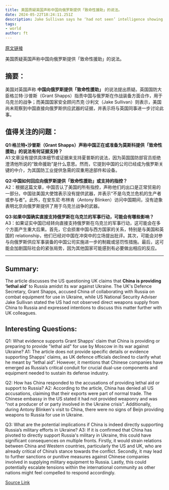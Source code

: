 ```yaml
---
title: 美国质疑英国声称中国向俄罗斯提供「致命性援助」的说法。
date: 2024-05-22T18:24:11.251Z
description: Jake Sullivan says he ‘had not seen’ intelligence showing collaboration ‘on combat equipment’
tags: 
- world
author: ft
---
```


[原文链接](https://ft.com/content/44ad9fc5-6ccf-47f0-b075-8bef0a9a1cd9)

美国质疑英国声称中国向俄罗斯提供「致命性援助」的说法。

## 摘要：
美国对英国声称 **中国向俄罗斯提供「致命性援助」** 的说法提出质疑。英国国防大臣格兰特·沙普斯（Grant Shapps）指责中国与俄罗斯在作战装备方面合作，用于乌克兰的战争；而美国国家安全顾问杰克·沙利文（Jake Sullivan）则表示，美国尚未观察到中国直接向俄罗斯供应武器的证据，并表示将与英国同事进一步讨论此事。

## 值得关注的问题：
**Q1:格兰特•沙普斯（Grant Shapps）声称中国正在或准备为莫斯科提供「致命性援助」的说法有何证据支持？**  
A1:文章没有提供具体细节或证据来支持夏普斯的说法，因为英国国防部官员拒绝澄清他所说的“致命援助”是什么意思。然而，它提到中国的公司已经成为俄罗斯关键的中介，为其国防工业提供急需的双重用途部件和设备。  

**Q2:中国如何回应向俄罗斯提供「致命性援助」或支持的指控？**  
A2：根据这篇文章，中国否认了美国的所有指控，声称他们的出口是正常贸易的一部分。中国驻美国大使馆表示没有提供武器，并表示“不是乌克兰危机的生产者或参与者”。此外，在安东尼·布林肯（Antony Blinken）访问中国期间，没有迹象表明北京向俄罗斯提供了用于乌克兰战争的武器。  

**Q3:如果中国确实直接支持俄罗斯在乌克兰的军事行动，可能会有哪些影响？**  
A3：如果证实中国已经转向直接支持俄罗斯在乌克兰的军事行动，这可能会在多个方面产生重大后果。首先，它会损害中国与西方国家的关系，特别是与美国和英国的 relationship，他们已经对中国在冲突中的立场提出批评。其次，可能会对参与向俄罗斯供应军事装备的中国公司实施进一步的制裁或惩罚性措施。最后，这可能会加剧国际社会的紧张局势，因为其他国家可能感到有必要做出相应的反应。

---

## Summary:
The article discusses the US questioning UK claims that **China is providing ‘lethal aid’** to Russia amidst its war against Ukraine. The UK's Defence Secretary, Grant Shapps, accused China of collaborating with Russia on combat equipment for use in Ukraine, while US National Security Adviser Jake Sullivan stated the US had not observed direct weapons supply from China to Russia and expressed intentions to discuss this matter further with UK colleagues.

## Interesting Questions:
Q1: What evidence supports Grant Shapps' claim that China is providing or preparing to provide "lethal aid" for use by Moscow in its war against Ukraine?
A1: The article does not provide specific details or evidence supporting Shapps' claims, as UK defence officials declined to clarify what he meant by “lethal aid”. However, it mentions that Chinese companies have emerged as Russia’s critical conduit for crucial dual-use components and equipment needed to sustain its defense industry.

Q2: How has China responded to the accusations of providing lethal aid or support to Russia?
A2: According to the article, China has denied all US accusations, claiming that their exports were part of normal trade. The Chinese embassy in the US stated it had not provided weaponry and was “not a producer of or party involved in the Ukraine crisis”. Additionally, during Antony Blinken's visit to China, there were no signs of Beijn providing weapons to Russia for use in Ukraine.

Q3: What are the potential implications if China is indeed directly supporting Russia’s military efforts in Ukraine?
A3: If it is confirmed that China has pivoted to directly support Russia's military in Ukraine, this could have significant consequences on multiple fronts. Firstly, it would strain relations between China and Western countries, particularly the US and UK, who are already critical of China’s stance towards the conflict. Secondly, it may lead to further sanctions or punitive measures against Chinese companies involved in supplying military equipment to Russia. Lastly, this could potentially escalate tensions within the international community as other nations might feel compelled to respond accordingly.


[Source Link](https://ft.com/content/44ad9fc5-6ccf-47f0-b075-8bef0a9a1cd9)

